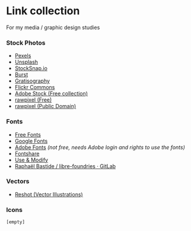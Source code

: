 # Link collection
For my media / graphic design studies 

### Stock Photos

- [Pexels](https://www.pexels.com/)
- [Unsplash](https://unsplash.com/)
- [StockSnap.io](https://stocksnap.io/)
- [Burst](https://burst.shopify.com/)
- [Gratisography](https://gratisography.com/)
- [Flickr Commons](https://www.flickr.com/commons)
- [Adobe Stock (Free collection)](https://stock.adobe.com/ca/free)
- [rawpixel (Free)](https://www.rawpixel.com/free-images)
- [rawpixel (Public Domain)](https://www.rawpixel.com/public-domain)

### Fonts

- [Free Fonts](https://www.behance.net/collection/35882773/Free-Fonts)
- [Google Fonts](https://fonts.google.com/)
- [Adobe Fonts](https://fonts.adobe.com/) *(not free, needs Adobe login and rights to use the fonts)*
- [Fontshare](https://www.fontshare.com/)
- [Use & Modify](https://usemodify.com/)
- [Raphaël Bastide / libre-foundries · GitLab](https://gitlab.com/raphaelbastide/libre-foundries)

### Vectors

- [Reshot (Vector Illustrations)](https://www.reshot.com/free-vector-illustrations/)

### Icons

`[empty]`
